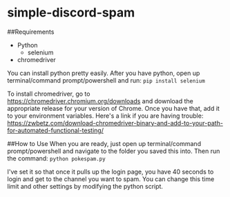 # simple-discord-spam

##Requirements
- Python 
    - selenium
- chromedriver

You can install python pretty easily. After you have python, open up terminal/command prompt/powershell and run:
`pip install selenium`

To install chromedriver, go to https://chromedriver.chromium.org/downloads and download the appropriate release for your version of Chrome. Once you have that, add it to your environment variables. Here's a link if you are having trouble: https://zwbetz.com/download-chromedriver-binary-and-add-to-your-path-for-automated-functional-testing/

##How to Use
When you are ready, just open up terminal/command prompt/powershell and navigate to the folder you saved this into. Then run the command:
`python pokespam.py`

I've set it so that once it pulls up the login page, you have 40 seconds to login and get to the channel you want to spam. You can change this time limit and other settings by modifying the python script. 
